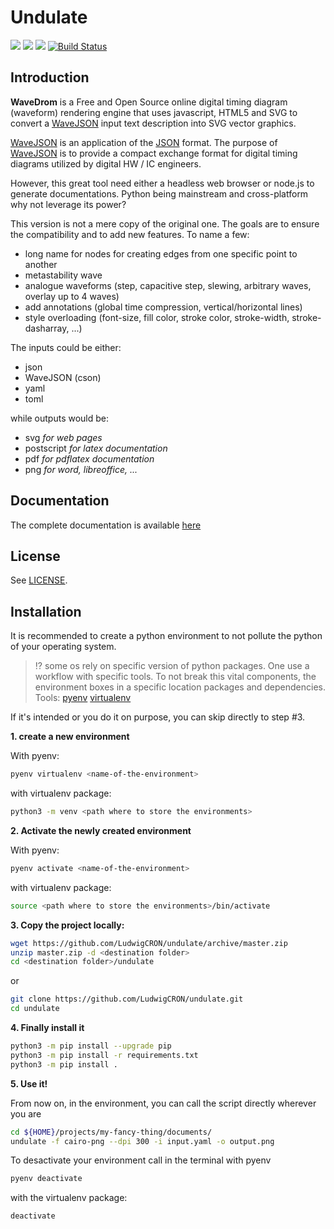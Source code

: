 
# Undulate
![](https://img.shields.io/badge/license-MIT-blue)
![](https://img.shields.io/badge/python-3.5+-blue)
![](https://img.shields.io/badge/coverage-94%25-yellow)
[![Build Status](https://travis-ci.com/LudwigCRON/undulate.svg?branch=master)](https://travis-ci.com/LudwigCRON/undulate)<br/>

## Introduction

**WaveDrom** is a Free and Open Source online digital timing diagram (waveform) rendering
engine that uses javascript, HTML5 and SVG to convert a [WaveJSON](https://github.com/drom/wavedrom/wiki/WaveJSON)
input text description into SVG vector graphics.

[WaveJSON](https://github.com/drom/wavedrom/wiki/WaveJSON) is an application of the 
[JSON](http://json.org/) format. The purpose of [WaveJSON](https://github.com/drom/wavedrom/wiki/WaveJSON) 
is to provide a compact exchange format for digital timing diagrams utilized by 
digital HW / IC engineers.

However, this great tool need either a headless web browser or node.js to generate
documentations. Python being mainstream and cross-platform why not leverage its power?

This version is not a mere copy of the original one. The goals are to ensure the
compatibility and to add new features. To name a few:
- long name for nodes for creating edges from one specific point to another
- metastability wave
- analogue waveforms (step, capacitive step, slewing, arbitrary waves, overlay up to 4 waves)
- add annotations (global time compression, vertical/horizontal lines)
- style overloading (font-size, fill color, stroke color, stroke-width, stroke-dasharray, ...)

The inputs could be either:
- json
- WaveJSON (cson)
- yaml
- toml 

while outputs would be:
- svg _for web pages_
- postscript _for latex documentation_
- pdf _for pdflatex documentation_
- png _for word, libreoffice, ..._

## Documentation
The complete documentation is available [here](https://ludwigcron.github.io/undulate/html/)

## License

See [LICENSE](https://github.com/drom/wavedrom/blob/master/LICENSE).

## Installation
It is recommended to create a python environment to not pollute the python of your operating
system.

> :interrobang: some os rely on specific version of python packages. One use a workflow
> with specific tools. To not break this vital components, the environment boxes in a
> specific location packages and dependencies.<br/>
> Tools: [pyenv](https://github.com/pyenv/pyenv-virtualenv)
> [virtualenv](https://pypi.org/project/virtualenv/)

If it's intended or you do it on purpose, you can skip directly to step #3.

**1. create a new environment**

With pyenv:
``` bash
pyenv virtualenv <name-of-the-environment>
```

with virtualenv package:
```bash
python3 -m venv <path where to store the environments>
```

**2. Activate the newly created environment**

With pyenv:
```bash
pyenv activate <name-of-the-environment>
```

with virtualenv package:
```bash
source <path where to store the environments>/bin/activate
```

**3. Copy the project locally:**

```bash
wget https://github.com/LudwigCRON/undulate/archive/master.zip
unzip master.zip -d <destination folder>
cd <destination folder>/undulate
```
or
```bash
git clone https://github.com/LudwigCRON/undulate.git
cd undulate
```

**4. Finally install it**

```bash
python3 -m pip install --upgrade pip
python3 -m pip install -r requirements.txt
python3 -m pip install .
```

**5. Use it!**

From now on, in the environment, you can call the script directly wherever you are
```bash
cd ${HOME}/projects/my-fancy-thing/documents/
undulate -f cairo-png --dpi 300 -i input.yaml -o output.png
```

To desactivate your environment call in the terminal with pyenv
```bash
pyenv deactivate
```

with the virtualenv package:
```bash
deactivate
```